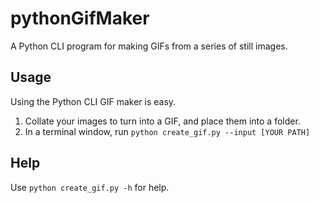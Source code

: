 # pythonGifMaker
A Python CLI program for making GIFs from a series of still images.

## Usage
Using the Python CLI GIF maker is easy.
1. Collate your images to turn into a GIF, and place them into a folder.
2. In a terminal window, run `python create_gif.py --input [YOUR PATH]`

## Help
Use `python create_gif.py -h` for help.
